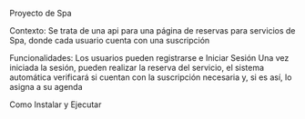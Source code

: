 Proyecto de Spa

Contexto: Se trata de una api para una página de reservas para servicios de Spa, donde cada usuario cuenta con una suscripción

Funcionalidades:
Los usuarios pueden registrarse e Iniciar Sesión
Una vez iniciada la sesión, pueden realizar la reserva del servicio, el sistema automática verificará si cuentan con la suscripción necesaria y, si es así, lo asigna a su agenda


Como Instalar y Ejecutar
